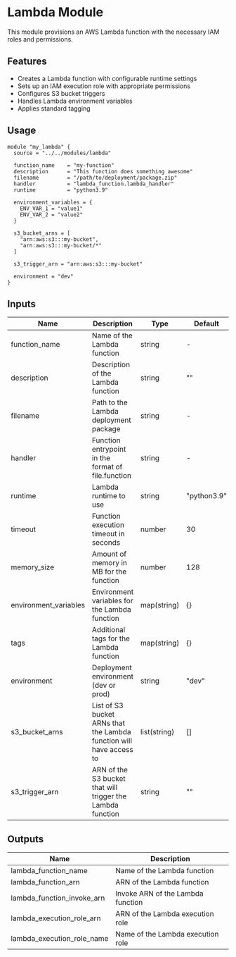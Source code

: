 # Lambda Module

This module provisions an AWS Lambda function with the necessary IAM roles and permissions.

## Features

- Creates a Lambda function with configurable runtime settings
- Sets up an IAM execution role with appropriate permissions
- Configures S3 bucket triggers
- Handles Lambda environment variables
- Applies standard tagging

## Usage

```hcl
module "my_lambda" {
  source = "../../modules/lambda"

  function_name    = "my-function"
  description      = "This function does something awesome"
  filename         = "/path/to/deployment/package.zip"
  handler          = "lambda_function.lambda_handler"
  runtime          = "python3.9"
  
  environment_variables = {
    ENV_VAR_1 = "value1"
    ENV_VAR_2 = "value2"
  }
  
  s3_bucket_arns = [
    "arn:aws:s3:::my-bucket",
    "arn:aws:s3:::my-bucket/*"
  ]
  
  s3_trigger_arn = "arn:aws:s3:::my-bucket"
  
  environment = "dev"
}
```

## Inputs

| Name | Description | Type | Default | Required |
|------|-------------|------|---------|----------|
| function_name | Name of the Lambda function | string | - | yes |
| description | Description of the Lambda function | string | "" | no |
| filename | Path to the Lambda deployment package | string | - | yes |
| handler | Function entrypoint in the format of file.function | string | - | yes |
| runtime | Lambda runtime to use | string | "python3.9" | no |
| timeout | Function execution timeout in seconds | number | 30 | no |
| memory_size | Amount of memory in MB for the function | number | 128 | no |
| environment_variables | Environment variables for the Lambda function | map(string) | {} | no |
| tags | Additional tags for the Lambda function | map(string) | {} | no |
| environment | Deployment environment (dev or prod) | string | "dev" | no |
| s3_bucket_arns | List of S3 bucket ARNs that the Lambda function will have access to | list(string) | [] | no |
| s3_trigger_arn | ARN of the S3 bucket that will trigger the Lambda function | string | "" | no |

## Outputs

| Name | Description |
|------|-------------|
| lambda_function_name | Name of the Lambda function |
| lambda_function_arn | ARN of the Lambda function |
| lambda_function_invoke_arn | Invoke ARN of the Lambda function |
| lambda_execution_role_arn | ARN of the Lambda execution role |
| lambda_execution_role_name | Name of the Lambda execution role | 